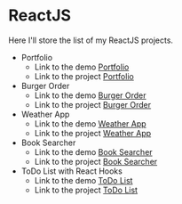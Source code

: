 # ReactJS

Here I'll store the list of my ReactJS projects.

- Portfolio
  - Link to the demo [ Portfolio](https://parfum505.github.io/portfolio-react/ "Portfolio")
  - Link to the project [ Portfolio](https://github.com/Parfum505/portfolio-react "Portfolio")
- Burger Order
  - Link to the demo [ Burger Order](https://parfum505.github.io/burger-order-react/ "Burger Order")
  - Link to the project [ Burger Order](https://github.com/Parfum505/burger-order-react "Burger Order")
- Weather App
  - Link to the demo [ Weather App](https://parfum505.github.io/weather-react/ "Weather App")
  - Link to the project [ Weather App](https://github.com/Parfum505/weather-react "Weather App")
- Book Searcher
  - Link to the demo [ Book Searcher](https://parfum505.github.io/bookSearcherReact/ "Book Searcher")
  - Link to the project [ Book Searcher](https://github.com/Parfum505/bookSearcherReact "Book Searcher")
- ToDo List with React Hooks
  - Link to the demo [ ToDo List](https://parfum505.github.io/todoListReactHooks/ "ToDo List")
  - Link to the project [ ToDo List](https://github.com/Parfum505/todoListReactHooks "ToDo List")
